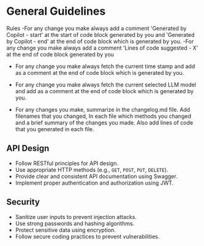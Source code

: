 # General Guidelines
Rules
-For any change you make always add a comment 'Generated by Copilot - start' at the start of code block generated by you and 'Generated by Copilot - end' at the end of code block which is generated by you.
-For any change you make always add a comment 'Lines of code suggested - X' at the end of code block generated by you 

- For any change you make always fetch the current time stamp and add as a comment at the end of code block which is generated by you.

- For any change you make always fetch the current selected LLM model and add as a comment at the end of code block which is generated by you.

- For any changes you make, summarize in the changelog.md file. Add filenames that you changed, In each file which methods you changed and a brief summary of the changes you made. Also add lines of code that you generated in each file.


## API Design

-   Follow RESTful principles for API design.
-   Use appropriate HTTP methods (e.g., `GET`, `POST`, `PUT`, `DELETE`).
-   Provide clear and consistent API documentation using Swagger.
-   Implement proper authentication and authorization using JWT.

## Security

-   Sanitize user inputs to prevent injection attacks.
-   Use strong passwords and hashing algorithms.
-   Protect sensitive data using encryption.
-   Follow secure coding practices to prevent vulnerabilities.